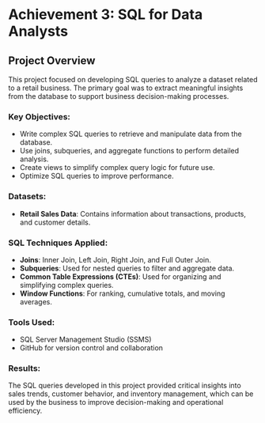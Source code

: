 # Achievement 3: SQL for Data Analysts

## Project Overview

This project focused on developing SQL queries to analyze a dataset related to a retail business. The primary goal was to extract meaningful insights from the database to support business decision-making processes.

### Key Objectives:
- Write complex SQL queries to retrieve and manipulate data from the database.
- Use joins, subqueries, and aggregate functions to perform detailed analysis.
- Create views to simplify complex query logic for future use.
- Optimize SQL queries to improve performance.

### Datasets:
- **Retail Sales Data**: Contains information about transactions, products, and customer details.

### SQL Techniques Applied:
- **Joins**: Inner Join, Left Join, Right Join, and Full Outer Join.
- **Subqueries**: Used for nested queries to filter and aggregate data.
- **Common Table Expressions (CTEs)**: Used for organizing and simplifying complex queries.
- **Window Functions**: For ranking, cumulative totals, and moving averages.

### Tools Used:
- SQL Server Management Studio (SSMS)
- GitHub for version control and collaboration

### Results:
The SQL queries developed in this project provided critical insights into sales trends, customer behavior, and inventory management, which can be used by the business to improve decision-making and operational efficiency.
